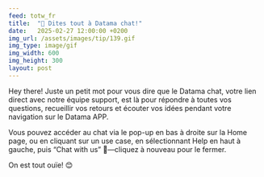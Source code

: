 ```yaml
---
feed: totw_fr
title:  "💬 Dites tout à Datama chat!"
date:   2025-02-27 12:00:00 +0200
img_url: /assets/images/tip/139.gif
img_type: image/gif
img_width: 600
img_height: 300
layout: post
---
```


Hey there! Juste un petit mot pour vous dire que le Datama chat, votre lien direct avec notre équipe support, est là pour répondre à toutes vos questions, recueillir vos retours et écouter vos idées pendant votre navigation sur le Datama APP.  

Vous pouvez accéder au chat via le pop-up en bas à droite sur la Home page, ou en cliquant sur un use case, en sélectionnant Help en haut à gauche, puis “Chat with us” 💬—cliquez à nouveau pour le fermer.  

On est tout ouïe! 😊